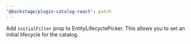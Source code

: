 ```yaml
---
'@backstage/plugin-catalog-react': patch
---
```


Add `initialFilter` prop to EntityLifecyclePicker. This allows you to set an initial lifecycle for the catalog.
